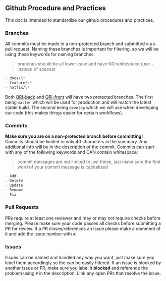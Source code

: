## Github Procedure and Practices

This doc is intended to standardize our github procedures and practices.

### Branches

All commits must be made to a non-protected branch and submitted via a pull request. Naming these branches is important for filtering, so we will be using these keywords for naming branches:

> branches should be all lower case and have NO whitespace (use `-` instead of spaces)

```markdown
- docs/\*
- feature/\*
- hotfix/\*
```

Both [QRI-back](https://github.com/TwoAs/QRI-Back) and [QRI-front](https://github.com/TwoAs/QRI-Front) will have two protected branches. The first being `master` which will be used for production and will match the latest stable build. The second being `develop` which we will use when developing our code (this makes things easier for certain workflows).

### Commits

**Make sure you are on a non-protected branch before committing!**
Commits should be limited to only 40 characters in the summary. Any additional info will be in the description of the commit. Commits can start with any of the following keywords and CAN contain whitespace:

> commit messages are not limited to just these, just make sure the first word of your commit message is capitalized

```markdown
- Add
- Delete
- Update
- Rename
- Fix
```

### Pull Requests

PRs require at least one reviewer and may or may not require checks before merging. Please make sure your code passes all checks before submitting a PR for review. If a PR closes/references an issue please make a comment of it and add the issue number with `#`.

### Issues

Issues can be named and handled any way you want, just make sure you label them accordingly so the can be easily filtered. If an issue is blocked by another issue or PR, make sure you label it **blocked** and reference the problem using `#` in the description. Link any open PRs that resolve the issue.
